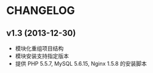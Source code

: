 CHANGELOG
=========

v1.3 (2013-12-30)
-----------------

- 模块化重组项目结构
- 模块安装支持指定版本
- 提供 PHP 5.5.7, MySQL 5.6.15, Nginx 1.5.8 的安装脚本
